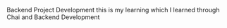 Backend Project Development 
this is my learning which I learned through Chai and Backend Development